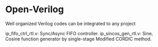 # Open-Verilog
Well organized Verilog codes can be integrated to any project

ip_fifo_ctrl_rtl.v:   Sync/Async FIFO controller.
ip_sincos_gen_rtl.v:  Sine, Cosine function generator by single-stage Modified CORDIC method.
